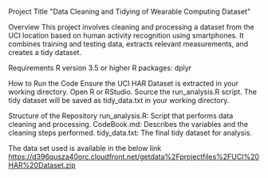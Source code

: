 Project Title
"Data Cleaning and Tidying of Wearable Computing Dataset"

Overview
This project involves cleaning and processing a dataset from the UCI location based on human activity recognition using smartphones. It combines training and testing data, extracts relevant measurements, and creates a tidy dataset.

Requirements
R version 3.5 or higher
R packages: dplyr


How to Run the Code
Ensure the UCI HAR Dataset is extracted in your working directory.
Open R or RStudio.
Source the run_analysis.R script.
The tidy dataset will be saved as tidy_data.txt in your working directory.


Structure of the Repository
run_analysis.R: Script that performs data cleaning and processing.
CodeBook.md: Describes the variables and the cleaning steps performed.
tidy_data.txt: The final tidy dataset for analysis.

The data set used is available in the below link
https://d396qusza40orc.cloudfront.net/getdata%2Fprojectfiles%2FUCI%20HAR%20Dataset.zip

